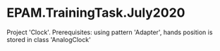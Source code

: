 # EPAM.TrainingTask.July2020
Project 'Clock'. Prerequisites: using pattern 'Adapter', hands position is stored in class 'AnalogClock'
